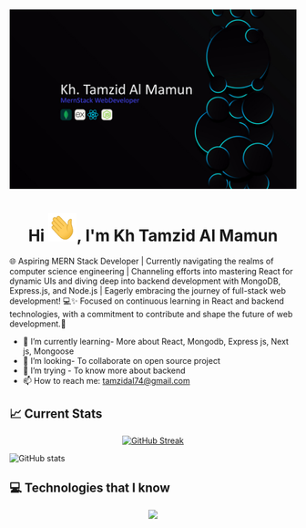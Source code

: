 <img src="https://raw.githubusercontent.com/tamzid74/tamzid74/main/32993445_774418072505-%5BConverted%5D.jpg" />

<h1 align="center">Hi <img src = "https://raw.githubusercontent.com/tamzid74/tamzid74/main/hi.gif" width="50px" height="50px">, I'm Kh Tamzid Al Mamun <br></h1>

🌐 Aspiring MERN Stack Developer | Currently navigating the realms of computer science engineering | Channeling efforts into mastering React for dynamic UIs and diving deep into backend development with MongoDB, Express.js, and Node.js | Eagerly embracing the journey of full-stack web development! 💻✨ Focused on continuous learning in React and backend technologies, with a commitment to contribute and shape the future of web development.🚀

- 🌱 I’m currently learning- More about React, Mongodb, Express js, Next js, Mongoose
- 👯 I’m looking- To collaborate on open source project
- 🤔 I’m trying - To know more about backend 
- 📫 How to reach me: tamzidal74@gmail.com

## :chart_with_upwards_trend: Current Stats

<p align="center"><a href="https://git.io/streak-stats"><img src="https://github-readme-streak-stats.herokuapp.com?user=tamzid74&theme=transparent&hide_border=true" alt="GitHub Streak" /></a></p>


![GitHub stats](https://github-profile-summary-cards.vercel.app/api/cards/stats?username=tamzid74&theme=transparent)

## :computer: Technologies that I know
<p align="center">
  <a href="https://skillicons.dev">
    <img src="https://skillicons.dev/icons?i=react,mongodb,nodejs,html,css,bootstrap,tailwind,expressjs,js,firebase" />
  </a>
</p>

 
